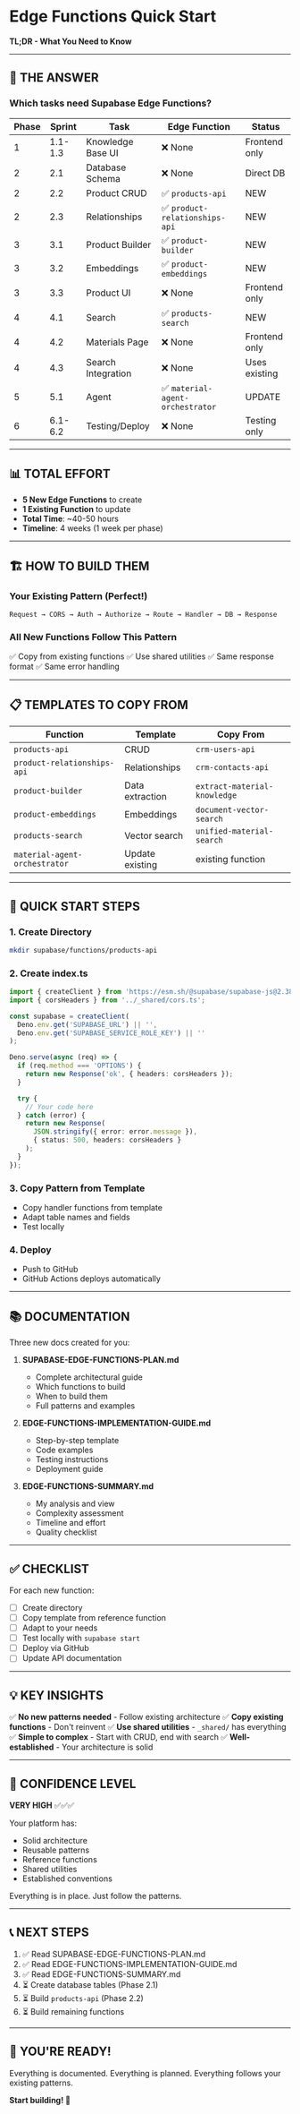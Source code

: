 # Edge Functions Quick Start

**TL;DR - What You Need to Know**

---

## 🎯 THE ANSWER

### Which tasks need Supabase Edge Functions?

| Phase | Sprint | Task | Edge Function | Status |
|-------|--------|------|----------------|--------|
| 1 | 1.1-1.3 | Knowledge Base UI | ❌ None | Frontend only |
| 2 | 2.1 | Database Schema | ❌ None | Direct DB |
| 2 | 2.2 | Product CRUD | ✅ `products-api` | NEW |
| 2 | 2.3 | Relationships | ✅ `product-relationships-api` | NEW |
| 3 | 3.1 | Product Builder | ✅ `product-builder` | NEW |
| 3 | 3.2 | Embeddings | ✅ `product-embeddings` | NEW |
| 3 | 3.3 | Product UI | ❌ None | Frontend only |
| 4 | 4.1 | Search | ✅ `products-search` | NEW |
| 4 | 4.2 | Materials Page | ❌ None | Frontend only |
| 4 | 4.3 | Search Integration | ❌ None | Uses existing |
| 5 | 5.1 | Agent | ✅ `material-agent-orchestrator` | UPDATE |
| 6 | 6.1-6.2 | Testing/Deploy | ❌ None | Testing only |

---

## 📊 TOTAL EFFORT

- **5 New Edge Functions** to create
- **1 Existing Function** to update
- **Total Time**: ~40-50 hours
- **Timeline**: 4 weeks (1 week per phase)

---

## 🏗️ HOW TO BUILD THEM

### Your Existing Pattern (Perfect!)

```
Request → CORS → Auth → Authorize → Route → Handler → DB → Response
```

### All New Functions Follow This Pattern

✅ Copy from existing functions
✅ Use shared utilities
✅ Same response format
✅ Same error handling

---

## 📋 TEMPLATES TO COPY FROM

| Function | Template | Copy From |
|----------|----------|-----------|
| `products-api` | CRUD | `crm-users-api` |
| `product-relationships-api` | Relationships | `crm-contacts-api` |
| `product-builder` | Data extraction | `extract-material-knowledge` |
| `product-embeddings` | Embeddings | `document-vector-search` |
| `products-search` | Vector search | `unified-material-search` |
| `material-agent-orchestrator` | Update existing | existing function |

---

## 🚀 QUICK START STEPS

### 1. Create Directory
```bash
mkdir supabase/functions/products-api
```

### 2. Create index.ts
```typescript
import { createClient } from 'https://esm.sh/@supabase/supabase-js@2.38.4';
import { corsHeaders } from '../_shared/cors.ts';

const supabase = createClient(
  Deno.env.get('SUPABASE_URL') || '',
  Deno.env.get('SUPABASE_SERVICE_ROLE_KEY') || ''
);

Deno.serve(async (req) => {
  if (req.method === 'OPTIONS') {
    return new Response('ok', { headers: corsHeaders });
  }

  try {
    // Your code here
  } catch (error) {
    return new Response(
      JSON.stringify({ error: error.message }),
      { status: 500, headers: corsHeaders }
    );
  }
});
```

### 3. Copy Pattern from Template
- Copy handler functions from template
- Adapt table names and fields
- Test locally

### 4. Deploy
- Push to GitHub
- GitHub Actions deploys automatically

---

## 📚 DOCUMENTATION

Three new docs created for you:

1. **SUPABASE-EDGE-FUNCTIONS-PLAN.md**
   - Complete architectural guide
   - Which functions to build
   - When to build them
   - Full patterns and examples

2. **EDGE-FUNCTIONS-IMPLEMENTATION-GUIDE.md**
   - Step-by-step template
   - Code examples
   - Testing instructions
   - Deployment guide

3. **EDGE-FUNCTIONS-SUMMARY.md**
   - My analysis and view
   - Complexity assessment
   - Timeline and effort
   - Quality checklist

---

## ✅ CHECKLIST

For each new function:
- [ ] Create directory
- [ ] Copy template from reference function
- [ ] Adapt to your needs
- [ ] Test locally with `supabase start`
- [ ] Deploy via GitHub
- [ ] Update API documentation

---

## 💡 KEY INSIGHTS

✅ **No new patterns needed** - Follow existing architecture
✅ **Copy existing functions** - Don't reinvent
✅ **Use shared utilities** - `_shared/` has everything
✅ **Simple to complex** - Start with CRUD, end with search
✅ **Well-established** - Your architecture is solid

---

## 🎯 CONFIDENCE LEVEL

**VERY HIGH** ✅✅✅

Your platform has:
- Solid architecture
- Reusable patterns
- Reference functions
- Shared utilities
- Established conventions

Everything is in place. Just follow the patterns.

---

## 📞 NEXT STEPS

1. ✅ Read SUPABASE-EDGE-FUNCTIONS-PLAN.md
2. ✅ Read EDGE-FUNCTIONS-IMPLEMENTATION-GUIDE.md
3. ✅ Read EDGE-FUNCTIONS-SUMMARY.md
4. ⏳ Create database tables (Phase 2.1)
5. ⏳ Build `products-api` (Phase 2.2)
6. ⏳ Build remaining functions

---

## 🚀 YOU'RE READY!

Everything is documented. Everything is planned. Everything follows your existing patterns.

**Start building! 🎉**

